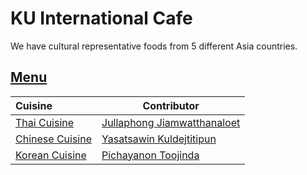 # KU International Cafe

We have cultural representative foods from 5 different Asia countries.

## [Menu](menu.md)

| Cuisine                           | Contributor                                                    |
|:----------------------------------|----------------------------------------------------------------|
| [Thai Cuisine](menu.md#thai-food) | [Jullaphong Jiamwatthanaloet](https://github.com/J-Jullaphong) |
| [Chinese Cuisine](menu.md#chinese-food) | [Yasatsawin Kuldejtitipun](https://github.com/Nuafah) |
| [Korean Cuisine](menu.md#korean-food) | [Pichayanon Toojinda](https://github.com/Pichayanon) |
